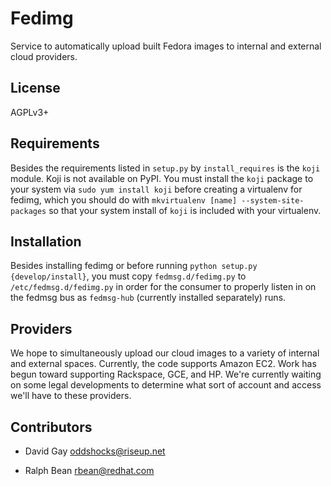 # Fedimg

Service to automatically upload built Fedora images to internal and external
cloud providers.

## License

AGPLv3+

## Requirements

Besides the requirements listed in `setup.py` by `install_requires` is the
`koji` module.  Koji is not available on PyPI. You must install the `koji`
package to your system via `sudo yum install koji` before creating a
virtualenv for fedimg, which you should do with `mkvirtualenv [name]
--system-site-packages` so that your system install of `koji` is included with
your virtualenv.

## Installation

Besides installing fedimg or before running `python setup.py
{develop/install}`, you must copy `fedmsg.d/fedimg.py` to
`/etc/fedmsg.d/fedimg.py` in order for the consumer to properly listen in on
the fedmsg bus as `fedmsg-hub` (currently installed separately) runs.

## Providers

We hope to simultaneously upload our cloud images to a variety of internal and
external spaces. Currently, the code supports Amazon EC2. Work has begun
toward supporting Rackspace, GCE, and HP. We're currently waiting on some
legal developments to determine what sort of account and access we'll have
to these providers.

## Contributors

* David Gay <oddshocks@riseup.net>

* Ralph Bean <rbean@redhat.com>
